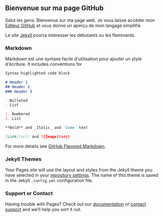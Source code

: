 ## Bienvenue sur ma page GitHub

Salut les gens.
Bienvenue sur ma page web. Je vous laisse accéder mon [Editeur GitHub](https://github.com/Kilam023/Kilam023.github.io/edit/master/README.md) et vous donne un aperçu de mon langage simplifié.

Le site [Jekyll](https://jekyllrb.com/) pourra intéresser les débutants ou les flemmards.

### Markdown

Markdown est une syntaxe facile d'utilisation pour ajouter un style d'écriture. It includes conventions for

```markdown
Syntax highlighted code block

# Header 1
## Header 2
### Header 3

- Bulleted
- List

1. Numbered
2. List

**Bold** and _Italic_ and `Code` text

[Link](url) and ![Image](src)
```

For more details see [GitHub Flavored Markdown](https://guides.github.com/features/mastering-markdown/).

### Jekyll Themes

Your Pages site will use the layout and styles from the Jekyll theme you have selected in your [repository settings](https://github.com/Kilam023/Kilam023.github.io/settings). The name of this theme is saved in the Jekyll `_config.yml` configuration file.

### Support or Contact

Having trouble with Pages? Check out our [documentation](https://help.github.com/categories/github-pages-basics/) or [contact support](https://github.com/contact) and we’ll help you sort it out.
